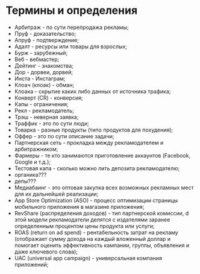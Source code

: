 # Термины и определения

- Арбитраж - по сути перепродажа рекламы;
- Пруф - доказательство;
- Апруф - подтверждение;
- Адалт - ресурсы или товары для взрослых;
- Бурж - зарубежный;
- Веб - вебмастер;
- Дейтинг - знакомства;
- Дор - дорвеи, дорвей;
- Инста - Инстаграм;
- Клоач (клоак) - обман;
- Клоака - скрытие каких либо данных от источника трафика;
- Конверт (CR) - конверсия;
- Капы - ограничения;
- Рекл - рекламодатель;
- Трэш - неверная заявка;
- Траффик - это по сути люди;
- Товарка - разные продукты (типо продуктов для похудения);
- Оффер - это по сути описание задачи;
- Партнерская сеть - прокладка между рекламодателем и  арбитражником;
- Фармеры - те кто занимаются приготовление аккаунтов (Facebook, Google и т.д.);
- Тестовая капа - сколько можно лить депозита рекламодателю;
- органика???
- депы???
- Медиабаинг - это оптовая закупка всех возможных рекламных мест для их дальнейшей реализации;
- App Store Optimization (ASO) - процесс оптимизации страницы мобильного приложения в магазине приложения;
- RevShare (распределения доходов) - тип партнерской комиссии, d этой модели рекламодатели делятся с издателями заранее определенным процентом цены продукта или услуги;
- ROAS (return on ad spend) - рентабельность затрат на рекламу (отображает сумму дохода на каждый вложенный доллар и помогает оценить эффективность кампании, группы, объявления и даже ключевого слова);
- UAC (universal app campaign) - универсальная компания приложений;

